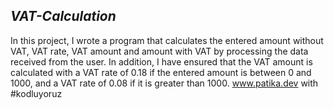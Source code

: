 ***VAT-Calculation***
---------------------
In this project, I wrote a program that calculates the entered amount without VAT, VAT rate, VAT amount and amount with VAT by processing the data received from the user. In addition, I have ensured that the VAT amount is calculated with a VAT rate of 0.18 if the entered amount is between 0 and 1000, and a VAT rate of 0.08 if it is greater than 1000.
www.patika.dev with #kodluyoruz
